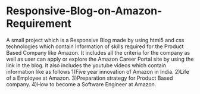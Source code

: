 # Responsive-Blog-on-Amazon-Requirement
A small project which is a  Responsive Blog made by using html5 and css technologies which contain Information of skills required for the Product Based Company like Amazon.
It includes all the criteria for the company as well as user can apply or explore the Amazon Career Portal site by using the link in the blog.
It also includes the youtube videos which contain information like as  follows
1)Five year innovation of Amazon in India.
2)Life of a Employee at Amazon.
3)Preparation strategy for Product Based company.
4)How to become a Software Engineer at Amazon.
